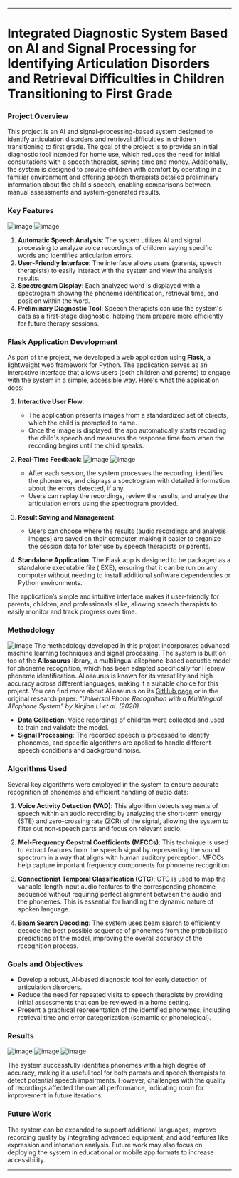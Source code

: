 
---

# Integrated Diagnostic System Based on AI and Signal Processing for Identifying Articulation Disorders and Retrieval Difficulties in Children Transitioning to First Grade

### Project Overview
This project is an AI and signal-processing-based system designed to identify articulation disorders and retrieval difficulties in children transitioning to first grade. The goal of the project is to provide an initial diagnostic tool intended for home use, which reduces the need for initial consultations with a speech therapist, saving time and money. Additionally, the system is designed to provide children with comfort by operating in a familiar environment and offering speech therapists detailed preliminary information about the child's speech, enabling comparisons between manual assessments and system-generated results.

### Key Features
![image](https://github.com/user-attachments/assets/51b73b4a-c91a-4575-b036-28efa871e2cf)
![image](https://github.com/user-attachments/assets/0bf0d7ca-6c5b-4850-9864-6ed2c11de52d)

1. **Automatic Speech Analysis**: The system utilizes AI and signal processing to analyze voice recordings of children saying specific words and identifies articulation errors.
2. **User-Friendly Interface**: The interface allows users (parents, speech therapists) to easily interact with the system and view the analysis results.
3. **Spectrogram Display**: Each analyzed word is displayed with a spectrogram showing the phoneme identification, retrieval time, and position within the word.
4. **Preliminary Diagnostic Tool**: Speech therapists can use the system's data as a first-stage diagnostic, helping them prepare more efficiently for future therapy sessions.

### Flask Application Development
As part of the project, we developed a web application using **Flask**, a lightweight web framework for Python. The application serves as an interactive interface that allows users (both children and parents) to engage with the system in a simple, accessible way. Here's what the application does:

1. **Interactive User Flow**: 
   - The application presents images from a standardized set of objects, which the child is prompted to name. 
   - Once the image is displayed, the app automatically starts recording the child's speech and measures the response time from when the recording begins until the child speaks.
   
2. **Real-Time Feedback**:
![image](https://github.com/user-attachments/assets/09d6a125-8b4f-46cc-9b5f-8fda3beaabd6)
![image](https://github.com/user-attachments/assets/b5f0aa23-b4db-4ace-975f-8690ff197549)

   
   - After each session, the system processes the recording, identifies the phonemes, and displays a spectrogram with detailed information about the errors detected, if any.
   - Users can replay the recordings, review the results, and analyze the articulation errors using the spectrogram provided.

4. **Result Saving and Management**:
   - Users can choose where the results (audio recordings and analysis images) are saved on their computer, making it easier to organize the session data for later use by speech therapists or parents.
   
5. **Standalone Application**: The Flask app is designed to be packaged as a standalone executable file (.EXE), ensuring that it can be run on any computer without needing to install additional software dependencies or Python environments.

The application’s simple and intuitive interface makes it user-friendly for parents, children, and professionals alike, allowing speech therapists to easily monitor and track progress over time.

### Methodology
![image](https://github.com/user-attachments/assets/1c4e7817-b13c-41c2-9a5d-9dd14ba0dbce)
The methodology developed in this project incorporates advanced machine learning techniques and signal processing. The system is built on top of the **Allosaurus** library, a multilingual allophone-based acoustic model for phoneme recognition, which has been adapted specifically for Hebrew phoneme identification. Allosaurus is known for its versatility and high accuracy across different languages, making it a suitable choice for this project. You can find more about Allosaurus on its [GitHub page](https://github.com/xinjli/allosaurus) or in the original research paper: *"Universal Phone Recognition with a Multilingual Allophone System" by Xinjian Li et al. (2020)*.

- **Data Collection**: Voice recordings of children were collected and used to train and validate the model.
- **Signal Processing**: The recorded speech is processed to identify phonemes, and specific algorithms are applied to handle different speech conditions and background noise.

### Algorithms Used
Several key algorithms were employed in the system to ensure accurate recognition of phonemes and efficient handling of audio data:

1. **Voice Activity Detection (VAD)**: This algorithm detects segments of speech within an audio recording by analyzing the short-term energy (STE) and zero-crossing rate (ZCR) of the signal, allowing the system to filter out non-speech parts and focus on relevant audio.
   
2. **Mel-Frequency Cepstral Coefficients (MFCCs)**: This technique is used to extract features from the speech signal by representing the sound spectrum in a way that aligns with human auditory perception. MFCCs help capture important frequency components for phoneme recognition.
   
3. **Connectionist Temporal Classification (CTC)**: CTC is used to map the variable-length input audio features to the corresponding phoneme sequence without requiring perfect alignment between the audio and the phonemes. This is essential for handling the dynamic nature of spoken language.
   
4. **Beam Search Decoding**: The system uses beam search to efficiently decode the best possible sequence of phonemes from the probabilistic predictions of the model, improving the overall accuracy of the recognition process.

### Goals and Objectives
- Develop a robust, AI-based diagnostic tool for early detection of articulation disorders.
- Reduce the need for repeated visits to speech therapists by providing initial assessments that can be reviewed in a home setting.
- Present a graphical representation of the identified phonemes, including retrieval time and error categorization (semantic or phonological).

### Results
![image](https://github.com/user-attachments/assets/43d50d34-5da0-4c19-af82-357b17869b7d)
![image](https://github.com/user-attachments/assets/7a774a55-94fe-4abb-9ca0-0448016917cc)
![image](https://github.com/user-attachments/assets/b48e2e35-879e-4135-9ddb-aa51abc15681)


The system successfully identifies phonemes with a high degree of accuracy, making it a useful tool for both parents and speech therapists to detect potential speech impairments. However, challenges with the quality of recordings affected the overall performance, indicating room for improvement in future iterations.

### Future Work
The system can be expanded to support additional languages, improve recording quality by integrating advanced equipment, and add features like expression and intonation analysis. Future work may also focus on deploying the system in educational or mobile app formats to increase accessibility.

---

